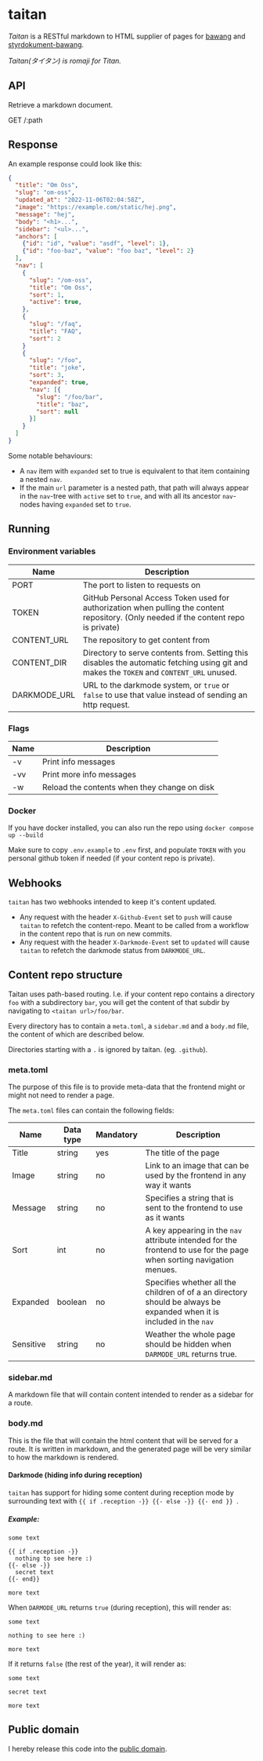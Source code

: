 # taitan

*Taitan* is a RESTful markdown to HTML supplier of pages for [bawang](http://github.com/datasektionen/bawang) and [styrdokument-bawang](https://github.com/datasektionen/styrdokument-bawang).

*Taitan(タイタン) is romaji for Titan.*

## API

Retrieve a markdown document.

GET /:path

## Response

An example response could look like this:
```json
{
  "title": "Om Oss",
  "slug": "om-oss",
  "updated_at": "2022-11-06T02:04:58Z",
  "image": "https://example.com/static/hej.png",
  "message": "hej",
  "body": "<h1>...",
  "sidebar": "<ul>...",
  "anchors": [
    {"id": "id", "value": "asdf", "level": 1},
    {"id": "foo-baz", "value": "foo baz", "level": 2}
  ],
  "nav": [
    {
      "slug": "/om-oss",
      "title": "Om Oss",
      "sort": 1,
      "active": true, 
    },
    {
      "slug": "/faq",
      "title": "FAQ",
      "sort": 2
    }
    {
      "slug": "/foo",
      "title": "joke",
      "sort": 3,
      "expanded": true,
      "nav": [{
        "slug": "/foo/bar",
        "title": "baz",
        "sort": null
      }]
    }
  ]
}
```

Some notable behaviours:

* A `nav` item with `expanded` set to true is equivalent to that item containing a nested `nav`.
* If the main `url` parameter is a nested path, that path will always appear in the `nav`-tree with `active` set to `true`, and with all its ancestor `nav`-nodes having `expanded` set to `true`.


## Running 

### Environment variables

| Name         | Description                                                                                                                              |
| ------------ | ---------------------------------------------------------------------------------------------------------------------------------------- |
| PORT         | The port to listen to requests on                                                                                                        |
| TOKEN        | GitHub Personal Access Token used for authorization when pulling the content repository. (Only needed if the content repo is private)    |
| CONTENT_URL  | The repository to get content from                                                                                                       |
| CONTENT_DIR  | Directory to serve contents from. Setting this disables the automatic fetching using git and makes the `TOKEN` and `CONTENT_URL` unused. |
| DARKMODE_URL | URL to the darkmode system, or `true` or `false` to use that value instead of sending an http request.                                   |

### Flags

| Name | Description                                  |
| ---- | -------------------------------------------- |
| -v   | Print info messages                          |
| -vv  | Print more info messages                     |
| -w   | Reload the contents when they change on disk |

### Docker

If you have docker installed, you can also run the repo using `docker compose up --build`

Make sure to copy `.env.example` to `.env` first, and populate `TOKEN` with you personal github token if needed (if your content repo is private).

## Webhooks

`taitan` has two webhooks intended to keep it's content updated.

* Any request with the header `X-Github-Event` set to `push` will cause `taitan` to refetch the content-repo. Meant to be called from a workflow in the content repo that is run on new commits.
* Any request with the header `X-Darkmode-Event` set to `updated` will cause `taitan` to refetch the darkmode status from `DARKMODE_URL`.

## Content repo structure

Taitan uses path-based routing. I.e. if your content repo contains a directory `foo` with a subdirectory `bar`, you will get the content of that subdir by navigating to `<taitan url>/foo/bar`.

Every directory has to contain a `meta.toml`, a `sidebar.md` and a `body.md` file, the content of which are described below.

Directories starting with a `.` is ignored by taitan. (eg. `.github`).

### meta.toml

The purpose of this file is to provide meta-data that the frontend might or might not need to render a page. 

The `meta.toml` files can contain the following fields:

| Name      | Data type | Mandatory | Description                                                                                                           |
| --------- | --------- | --------- | --------------------------------------------------------------------------------------------------------------------- |
| Title     | string    | yes       | The title of the page                                                                                                 |
| Image     | string    | no        | Link to an image that can be used by the frontend in any way it wants                                                 |
| Message   | string    | no        | Specifies a string that is sent to the frontend to use as it wants                                                    |
| Sort      | int       | no        | A key appearing in the `nav` attribute intended for the frontend to use for the page when sorting navigation menues.  |
| Expanded  | boolean   | no        | Specifies whether all the children of of a an directory should be always be expanded when it is included in the `nav` |
| Sensitive | string    | no        | Weather the whole page should be hidden when `DARMODE_URL` returns true.                                              |

### sidebar.md

A markdown file that will contain content intended to render as a sidebar for a route.

### body.md

This is the file that will contain the html content that will be served for a route. It is written in markdown, and the generated page will be very similar to how the markdown is rendered.

#### Darkmode (hiding info during reception)

`taitan` has support for hiding some content during reception mode by surrounding text with `{{ if .reception -}} {{- else -}} {{- end }} `.

##### Example:

```
some text

{{ if .reception -}}
  nothing to see here :)
{{- else -}}
  secret text
{{- end}}

more text

```
When `DARMODE_URL` returns `true` (during reception), this will render as:

```
some text

nothing to see here :)

more text
```
If it returns `false` (the rest of the year), it will render as:
```
some text

secret text

more text
```

## Public domain

I hereby release this code into the [public domain](https://creativecommons.org/publicdomain/zero/1.0/).

